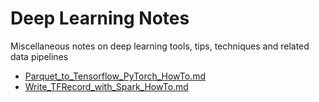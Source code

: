 # Deep Learning Notes
Miscellaneous notes on deep learning tools, tips, techniques and related data pipelines

- [Parquet_to_Tensorflow_PyTorch_HowTo.md](Parquet_to_Tensorflow_PyTorch_HowTo.md)
- [Write_TFRecord_with_Spark_HowTo.md](Write_TFRecord_with_Spark_HowTo.md)
